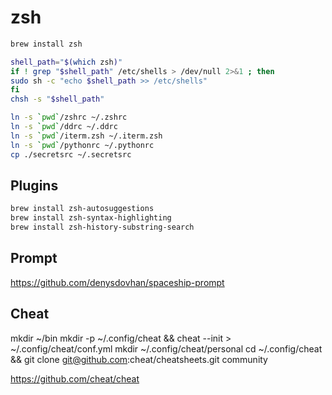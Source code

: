 # zsh

```sh
brew install zsh

shell_path="$(which zsh)"
if ! grep "$shell_path" /etc/shells > /dev/null 2>&1 ; then
sudo sh -c "echo $shell_path >> /etc/shells"
fi
chsh -s "$shell_path"

ln -s `pwd`/zshrc ~/.zshrc
ln -s `pwd`/ddrc ~/.ddrc
ln -s `pwd`/iterm.zsh ~/.iterm.zsh
ln -s `pwd`/pythonrc ~/.pythonrc
cp ./secretsrc ~/.secretsrc
```

## Plugins

```sh
brew install zsh-autosuggestions
brew install zsh-syntax-highlighting
brew install zsh-history-substring-search
```

## Prompt

https://github.com/denysdovhan/spaceship-prompt

## Cheat

mkdir ~/bin
mkdir -p ~/.config/cheat && cheat --init > ~/.config/cheat/conf.yml
mkdir ~/.config/cheat/personal
cd ~/.config/cheat && git clone git@github.com:cheat/cheatsheets.git community

https://github.com/cheat/cheat
